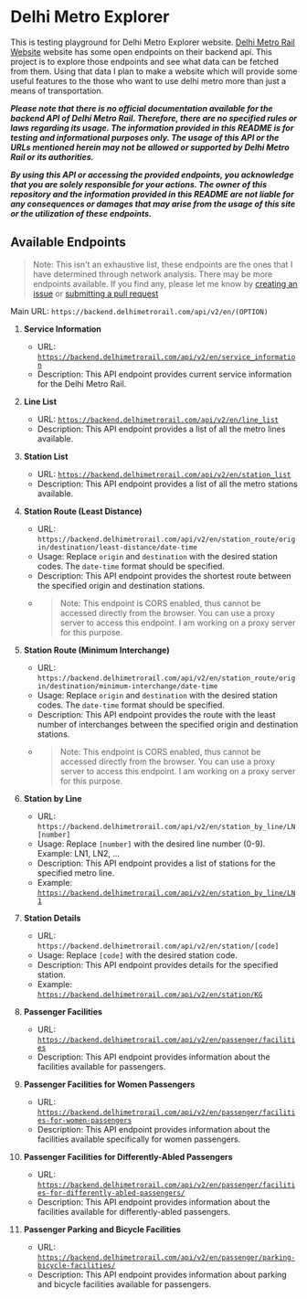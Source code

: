 # Delhi Metro Explorer

This is testing playground for Delhi Metro Explorer website. [Delhi Metro Rail Website](delhimetrorail.com) website has some open endpoints on their backend api. This project is to explore those endpoints and see what data can be fetched from them. Using that data I plan to make a website which will provide some useful features to the those who want to use delhi metro more than just a means of transportation.

***Please note that there is no official documentation available for the backend API of Delhi Metro Rail. Therefore, there are no specified rules or laws regarding its usage. The information provided in this README is for testing and informational purposes only. The usage of this API or the URLs mentioned herein may not be allowed or supported by Delhi Metro Rail or its authorities.***

***By using this API or accessing the provided endpoints, you acknowledge that you are solely responsible for your actions. The owner of this repository and the information provided in this README are not liable for any consequences or damages that may arise from the usage of this site or the utilization of these endpoints.***


## Available Endpoints

> Note: This isn't an exhaustive list, these endpoints are the ones that I have determined through network analysis. There may be more endpoints available. If you find any, please let me know by [creating an issue](https://github.com/pawasagrwl/delhi-metro-explorer/issues) or [submitting a pull request](https://github.com/pawasagrwl/delhi-metro-explorer/pulls)


Main URL: `https://backend.delhimetrorail.com/api/v2/en/(OPTION)`
1. **Service Information**
   - URL: [`https://backend.delhimetrorail.com/api/v2/en/service_information`](https://backend.delhimetrorail.com/api/v2/en/service_information)
   - Description: This API endpoint provides current service information for the Delhi Metro Rail.

2. **Line List**
   - URL: [`https://backend.delhimetrorail.com/api/v2/en/line_list`](https://backend.delhimetrorail.com/api/v2/en/line_list)
   - Description: This API endpoint provides a list of all the metro lines available.

3. **Station List**
   - URL: [`https://backend.delhimetrorail.com/api/v2/en/station_list`](https://backend.delhimetrorail.com/api/v2/en/station_list)
   - Description: This API endpoint provides a list of all the metro stations available.

4. **Station Route (Least Distance)**
   - URL: `https://backend.delhimetrorail.com/api/v2/en/station_route/origin/destination/least-distance/date-time`
   - Usage: Replace `origin` and `destination` with the desired station codes. The `date-time` format should be specified.
   - Description: This API endpoint provides the shortest route between the specified origin and destination stations.
   - > Note: This endpoint is CORS enabled, thus cannot be accessed directly from the browser. You can use a proxy server to access this endpoint. I am working on a proxy server for this purpose.

5. **Station Route (Minimum Interchange)**
   - URL: `https://backend.delhimetrorail.com/api/v2/en/station_route/origin/destination/minimum-interchange/date-time`
   - Usage: Replace `origin` and `destination` with the desired station codes. The `date-time` format should be specified.
   - Description: This API endpoint provides the route with the least number of interchanges between the specified origin and destination stations.
   - > Note: This endpoint is CORS enabled, thus cannot be accessed directly from the browser. You can use a proxy server to access this endpoint. I am working on a proxy server for this purpose.

6. **Station by Line**
   - URL: `https://backend.delhimetrorail.com/api/v2/en/station_by_line/LN[number]`
   - Usage: Replace `[number]` with the desired line number (0-9). Example: LN1, LN2, ...
   - Description: This API endpoint provides a list of stations for the specified metro line.
   - Example: [`https://backend.delhimetrorail.com/api/v2/en/station_by_line/LN1`](https://backend.delhimetrorail.com/api/v2/en/station_by_line/LN1)

7. **Station Details**
   - URL: `https://backend.delhimetrorail.com/api/v2/en/station/[code]`
   - Usage: Replace `[code]` with the desired station code.
   - Description: This API endpoint provides details for the specified station.
   - Example: [`https://backend.delhimetrorail.com/api/v2/en/station/KG`](https://backend.delhimetrorail.com/api/v2/en/station/KG)

8. **Passenger Facilities**
   - URL: [`https://backend.delhimetrorail.com/api/v2/en/passenger/facilities`](https://backend.delhimetrorail.com/api/v2/en/passenger/facilities)
   - Description: This API endpoint provides information about the facilities available for passengers.

9. **Passenger Facilities for Women Passengers**
   - URL: [`https://backend.delhimetrorail.com/api/v2/en/passenger/facilities-for-women-passengers`](https://backend.delhimetrorail.com/api/v2/en/passenger/facilities-for-women-passengers)
   - Description: This API endpoint provides information about the facilities available specifically for women passengers.

10. **Passenger Facilities for Differently-Abled Passengers**
    - URL: [`https://backend.delhimetrorail.com/api/v2/en/passenger/facilities-for-differently-abled-passengers/`](https://backend.delhimetrorail.com/api/v2/en/passenger/facilities-for-differently-abled-passengers/)
    - Description: This API endpoint provides information about the facilities available for differently-abled passengers.

11. **Passenger Parking and Bicycle Facilities**
    - URL: [`https://backend.delhimetrorail.com/api/v2/en/passenger/parking-bicycle-facilities/`](https://backend.delhimetrorail.com/api/v2/en/passenger/parking-bicycle-facilities/)
    - Description: This API endpoint provides information about parking and bicycle facilities available for passengers.
